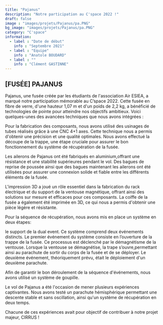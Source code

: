 ```yaml
---
title: "Pajanus"
description: "Notre participation au C'space 2022 !"
draft: false
image : "images/projets/Pajanus/pa.PNG"
bg_image: "images/projets/Pajanus/pa.PNG"
category: "C'space"
information:
  - label : "Date de début"
    info : "Septembre 2021"
  - label : "Equipe"
    info : "Anatole BOUDARD"
  - label : ""
    info : "Clément GASTINNE"
---
```


## [FUSÉE] PAJANUS

Pajanus, une fusée créée par les étudiants de l'association Air ESIEA, a marqué notre participation
mémorable au C’space 2022. Cette fusée en fibre de verre, d'une hauteur 1,07 m et d'un poids de 2,2 kg, 
a bénéficié de technologies de pointe pour atteindre nos objectifs ambitieux. 
Voici quelques-unes des avancées techniques que nous avons intégrées : 

Pour la fabrication des composants, nous avons utilisé des usinages de tubes réalisés grâce à une 
CNC 4+1 axes. Cette technique nous a permis d'obtenir une précision et une qualité optimales. 
Nous avons effectué la découpe de la trappe, une étape cruciale pour assurer le bon fonctionnement 
du système de récupération de la fusée. 

Les ailerons de Pajanus ont été fabriqués en aluminium,offrant une résistance et une stabilité 
supérieures pendant le vol. 
Des bagues de reprise de poussée ainsi que des bagues maintenant les ailerons ont été utilisées 
pour assurer une connexion solide et fiable entre les différents éléments de la fusée. 

L'impression 3D a joué un rôle essentiel dans la fabrication du rack électrique et du support de 
la ventouse magnétique, offrant ainsi des solutions sur mesure et efficaces pour ces composants. 
La coiffe de la fusée a également été imprimée en 3D, ce qui nous a permis d'obtenir une pièce 
légère et résistante. 

Pour la séquence de récupération, nous avons mis en place un système en deux étapes:  

le support de la dual event. Ce système comprend deux événements distincts. Le premier événement 
du système consiste en l’ouverture de la trappe de la fusée. Ce processus est déclenché par le démagnétisme de la ventouse. Lorsque la ventouse se démagnétise, la trape s’ouvre,permettant 
ainsi au parachute de sortir du corps de la fusée et de se déployer. Le deuxième événement, 
théoriquement prévu, était le déploiement d'un deuxième parachute. 

Afin de garantir le bon déroulement de la séquence d'événements, nous avons utilisé 
un système de goupille. 

Le vol de Pajanus a été l'occasion de mener plusieurs expériences captivantes. Nous avons 
testé un parachute hémisphérique permettant une descente stable et sans oscillation, ainsi 
qu'un système de récupération en deux temps.

Chacune de ces expériences avait pour objectif de contribuer à notre projet majeur, CIRRUS ! 
 